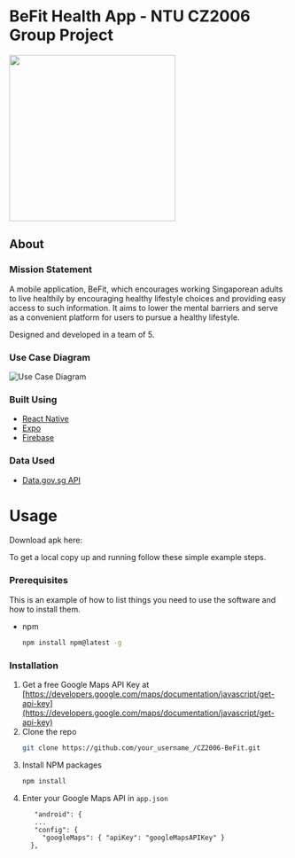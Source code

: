 # BeFit Health App - NTU CZ2006 Group Project
<img src="https://github.com/cmxwc/CZ2006-BeFit/blob/master/assets/images/icon.png" width="300" height="300">

## About 

### Mission Statement
A mobile application, BeFit, which encourages working Singaporean adults to live healthily by encouraging healthy lifestyle choices and providing easy access to such information. It aims to lower the mental barriers and serve as a convenient platform for users to pursue a healthy lifestyle. 

Designed and developed in a team of 5.

### Use Case Diagram
![Use Case Diagram](https://github.com/cmxwc/CZ2006-BeFit/blob/master/assets/images/CZ2006%20Use%20Case%20Diagram.png)

### Built Using
* [React Native](https://reactnative.dev/)
* [Expo](https://expo.io/)
* [Firebase](https://firebase.google.com/)

### Data Used
* [Data.gov.sg API](https://data.gov.sg/developer)

# Usage
Download apk here:


To get a local copy up and running follow these simple example steps.

### Prerequisites

This is an example of how to list things you need to use the software and how to install them.
* npm
  ```sh
  npm install npm@latest -g
  
### Installation

1. Get a free Google Maps API Key at [https://developers.google.com/maps/documentation/javascript/get-api-key](https://developers.google.com/maps/documentation/javascript/get-api-key)
2. Clone the repo
   ```sh
   git clone https://github.com/your_username_/CZ2006-BeFit.git
   ```
3. Install NPM packages
   ```sh
   npm install
   ```
4. Enter your Google Maps API in `app.json`
   ```JS
      "android": {
      ...
      "config": {
        "googleMaps": { "apiKey": "googleMapsAPIKey" }   
     },
   ```







